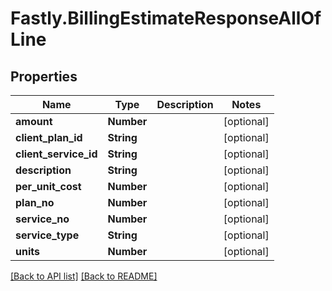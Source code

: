 # Fastly.BillingEstimateResponseAllOfLine

## Properties

Name | Type | Description | Notes
------------ | ------------- | ------------- | -------------
**amount** | **Number** |  | [optional] 
**client_plan_id** | **String** |  | [optional] 
**client_service_id** | **String** |  | [optional] 
**description** | **String** |  | [optional] 
**per_unit_cost** | **Number** |  | [optional] 
**plan_no** | **Number** |  | [optional] 
**service_no** | **Number** |  | [optional] 
**service_type** | **String** |  | [optional] 
**units** | **Number** |  | [optional] 



[[Back to API list]](../../README.md#endpoints) [[Back to README]](../../README.md)
